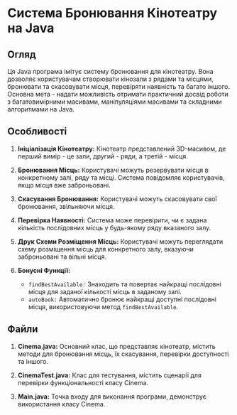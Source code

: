 # Система Бронювання Кінотеатру на Java

## Огляд

Ця Java програма імітує систему бронювання для кінотеатру. Вона дозволяє користувачам створювати кінозали з рядами та місцями, бронювати та скасовувати місця, перевіряти наявність та багато іншого. Основна мета - надати можливість отримати практичний досвід роботи з багатовимірними масивами, маніпуляціями масивами та складними алгоритмами на Java.

## Особливості

1. **Ініціалізація Кінотеатру:** Кінотеатр представлений 3D-масивом, де перший вимір - це зали, другий - ряди, а третій - місця.

2. **Бронювання Місць:** Користувачі можуть резервувати місця в конкретному залі, ряду та місці. Система повідомляє користувачів, якщо місця вже заброньовані.

3. **Скасування Бронювання:** Користувачі можуть скасовувати свої бронювання, звільняючи місця.

4. **Перевірка Наявності:** Система може перевірити, чи є задана кількість послідовних місць у будь-якому ряду вказаного залу.

5. **Друк Схеми Розміщення Місць:** Користувачі можуть переглядати схему розміщення місць для конкретного залу, вказуючи заброньовані та вільні місця.

6. **Бонусні Функції:**
   - `findBestAvailable:` Знаходить та повертає найкращі послідовні місця для заданої кількості місць в заданому залі.
   - `autoBook:` Автоматично бронює найкращі доступні послідовні місця, використовуючи метод `findBestAvailable`.

## Файли

1. **Cinema.java:** Основний клас, що представляє кінотеатр, містить методи для бронювання місць, їх скасування, перевірки доступності та іншого.

2. **CinemaTest.java:** Клас для тестування, містить сценарії для перевірки функціональності класу Cinema.

3. **Main.java:** Точка входу для виконання програми, демонструє використання класу Cinema.

